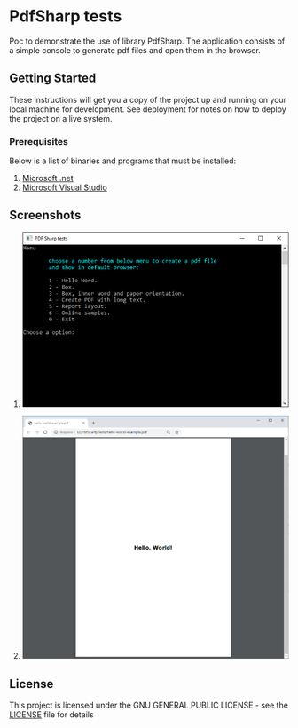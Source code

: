 # PdfSharp tests
Poc to demonstrate the use of library PdfSharp. The application consists of a simple console to generate pdf files and open them in the browser.

## Getting Started

These instructions will get you a copy of the project up and running on your local machine for development. See deployment for notes on how to deploy the project on a live system.

### Prerequisites

Below is a list of binaries and programs that must be installed:

1. [Microsoft .net](https://dotnet.microsoft.com/download/dotnet-framework)
2. [Microsoft Visual Studio](https://visualstudio.microsoft.com/)

## Screenshots

1. ![Initial screen](/docs/img/pdfsharp-tests.png)

2. ![Result of hello world](/docs/img/hello-world-example.png)

## License

This project is licensed under the GNU GENERAL PUBLIC LICENSE - see the [LICENSE](LICENSE) file for details
